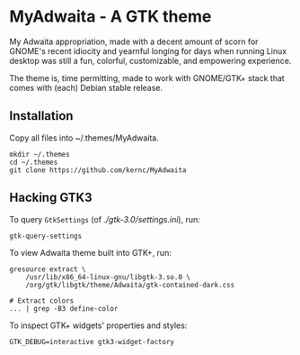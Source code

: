 MyAdwaita - A GTK theme
=======================

My Adwaita appropriation, made with a decent amount of scorn for GNOME's
recent idiocity and yearnful longing for days when running Linux desktop
was still a fun, colorful, customizable, and empowering experience.

The theme is, time permitting, made to work with GNOME/GTK+ stack that
comes with (each) Debian stable release.


Installation
------------
Copy all files into ~/.themes/MyAdwaita.

    mkdir ~/.themes
    cd ~/.themes
    git clone https://github.com/kernc/MyAdwaita


Hacking GTK3
------------
To query `GtkSettings` (of _./gtk-3.0/settings.ini_), run:

    gtk-query-settings

To view Adwaita theme built into GTK+, run:

    gresource extract \
        /usr/lib/x86_64-linux-gnu/libgtk-3.so.0 \
        /org/gtk/libgtk/theme/Adwaita/gtk-contained-dark.css

    # Extract colors
    ... | grep -B3 define-color


To inspect GTK+ widgets' properties and styles:

    GTK_DEBUG=interactive gtk3-widget-factory